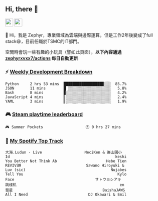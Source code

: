 <!--
**zephyrxvxx7/zephyrxvxx7** is a ✨ _special_ ✨ repository because its `README.md` (this file) appears on your GitHub profile.

Here are some ideas to get you started:

- 🔭 I’m currently working on ...
- 🌱 I’m currently learning ...
- 👯 I’m looking to collaborate on ...
- 🤔 I’m looking for help with ...
- 💬 Ask me about ...
- 📫 How to reach me: ...
- 😄 Pronouns: ...
- ⚡ Fun fact: ...
-->

## Hi, there 👋

<a href="https://www.instagram.com/zephyrxvxx7/"><img src="https://img.shields.io/badge/instagram-3f729b?&style=for-the-badge&logo=instagram&logoColor=white" height=25></a>
<a href="https://zephyrxvxx7.me/"><img src="https://img.shields.io/badge/blog-gray?&style=for-the-badge&logo=hexo&logoColor=white" height=25></a>

👋 Hi，我是 Zephyr，專業領域為雲端與邊際運算，但是工作2年後變成了full stack😆，目前任職於TSMC的IT部門。

空閒時會玩一些有趣的小玩具（譬如此頁面），**以下內容通過 [zephyrxvxx7/actions](https://github.com/zephyrxvxx7/zephyrxvxx7/actions) 每日自動更新**

### ⚡ [Weekly Development Breakdown](https://gist.github.com/zephyrxvxx7/ee1787313f0772b51494d051b5edde7f)

<!-- code_time start -->

```text
Python     2 hrs 53 mins  █████████████████▉░░░  85.7%
JSON       11 mins        █▏░░░░░░░░░░░░░░░░░░░   5.8%
Bash       8 mins         ▉░░░░░░░░░░░░░░░░░░░░   4.2%
JavaScript 4 mins         ▍░░░░░░░░░░░░░░░░░░░░   2.4%
YAML       3 mins         ▍░░░░░░░░░░░░░░░░░░░░   1.9%
```

<!-- code_time end -->

### 🎮 [Steam playtime leaderboard](https://gist.github.com/zephyrxvxx7/f77b8978877f959b69d84723c43a4a64)

<!-- steam_time start -->

```text
🎮 Summer Pockets                   🕘 0 hrs 27 mins
```

<!-- steam_time end -->

### 🎵 [My Spotify Top Track](https://gist.github.com/zephyrxvxx7/fe159fde5ec9ebea27e03dd63a71e78f)

<!-- spotify_track start -->

```text
大海.Ludun - Live                   NeciKen & 崙山國小
Id                                               keshi
You Better Not Think Ab                      Hebe Tien
REVIVƎЯ                             Sawano Hiroyuki &
Luv (sic)                                      Nujabes
Tell You                                          Kylo
Face                                    サトウヨシアキ
跳楼机                                              en
彗星                                        BaishaJAWS
All I Need                           DJ Okawari & Emil
```

<!-- spotify_track end -->
